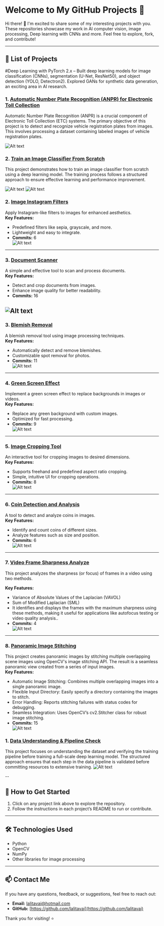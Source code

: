 # Welcome to My GitHub Projects 🌟

Hi there! 👋 I'm excited to share some of my interesting projects with you. 
These repositories showcase my work in AI computer vision, image processing, Deep learning with CNNs and more. Feel free to explore, fork, and contribute!

---

## 📂 List of Projects

#Deep Learning with PyTorch 2.x – Built deep learning models for image classification (CNNs), segmentation (U-Net, ResNet50), and object detection (YOLO, Detectron2). Explored GANs for synthetic data generation, an exciting area in AI research. 
### 1. [Automatic Number Plate Recognition (ANPR) for Electronic Toll Collection](https://github.com/lalitavai/AutomaticNumberPlateRecognition) 

Automatic Number Plate Recognition (ANPR) is a crucial component of Electronic Toll Collection (ETC) systems. The primary objective of this project is to detect and recognize vehicle registration plates from images. This involves processing a dataset containing labeled images of vehicle registration plates.

![Alt text](NPL-detection.png)

### 2. [Train an Image Classifier From Scratch](https://github.com/lalitavai/ImageClassifierFromScratch) 

This project demonstrates how to train an image classifier from scratch using a deep learning model. The training process follows a structured approach to ensure effective learning and performance improvement.

![Alt text](training-scratch.png)
![Alt text](training-model-cratch.png)

### 2. [Image Instagram Filters](https://github.com/lalitavai/imageInstgramFilters)  
Apply Instagram-like filters to images for enhanced aesthetics.  
**Key Features:**  
- Predefined filters like sepia, grayscale, and more.  
- Lightweight and easy to integrate.  
- **Commits:** 6  
![Alt text](instgram-filters.png)
---
### 3. [Document Scanner](https://github.com/lalitavai/documentScanner)  
A simple and effective tool to scan and process documents.  
**Key Features:**  
- Detect and crop documents from images.  
- Enhance image quality for better readability.  
- **Commits:** 16  

![Alt text](doucmenr-scanner-project.png)
---

### 3. [Blemish Removal](https://github.com/lalitavai/blemishRemoval)  
A blemish removal tool using image processing techniques.  
**Key Features:**  
- Automatically detect and remove blemishes.  
- Customizable spot removal for photos.  
- **Commits:** 11  
![Alt text](blemish-project.png)
---

### 4. [Green Screen Effect](https://github.com/lalitavai/greenScreenEffect)  
Implement a green screen effect to replace backgrounds in images or videos.  
**Key Features:**  
- Replace any green background with custom images.  
- Optimized for fast processing.  
- **Commits:** 9  
![Alt text](greenscreeneffect.png)
---

### 5. [Image Cropping Tool](https://github.com/lalitavai/imageCroppingTool)  
An interactive tool for cropping images to desired dimensions.  
**Key Features:**  
- Supports freehand and predefined aspect ratio cropping.  
- Simple, intuitive UI for cropping operations.  
- **Commits:** 8  
![Alt text](imageCropping.png)
---

### 6. [Coin Detection and Analysis](https://github.com/lalitavai/coinDetectionAnalysis)  
A tool to detect and analyze coins in images.  
**Key Features:**  
- Identify and count coins of different sizes.  
- Analyze features such as size and position.  
- **Commits:** 6  
![Alt text](coin-detections.png)
---
### 7. [Video Frame Sharpness Analyze](https://github.com/lalitavai/videoFrameSharpness)  
This project analyzes the sharpness (or focus) of frames in a video using two methods.

**Key Features:**  
- Variance of Absolute Values of the Laplacian (VAVOL)
- Sum of Modified Laplacian (SML)
- It identifies and displays the frames with the maximum sharpness using these methods, making it useful for applications like autofocus testing or video quality analysis..  
- **Commits:** 4  
![Alt text](autofocus-video-lapacian.png)
---
### 8. [Panoramic Image Stitching](https://github.com/lalitavai/panoramaImageStitching)  
This project creates panoramic images by stitching multiple overlapping scene images using OpenCV's image stitching API. The result is a seamless panoramic view created from a series of input images.  
**Key Features:**  
- Automatic Image Stitching: Combines multiple overlapping images into a single panoramic image.
- Flexible Input Directory: Easily specify a directory containing the images to stitch.
- Error Handling: Reports stitching failures with status codes for debugging.
- Seamless Integration: Uses OpenCV’s cv2.Stitcher class for robust image stitching.  
- **Commits:** 15  
![Alt text](stiched-image.png)

### 1. [Data Understanding & Pipeline Check](https://github.com/lalitavai/DataunderstandingAndPiplelineCheck) 

This project focuses on understanding the dataset and verifying the training pipeline before training a full-scale deep learning model. The structured approach ensures that each step in the data pipeline is validated before committing resources to extensive training.
![Alt text](data-understanding-classifications.png)

--
## 🚀 How to Get Started
1. Click on any project link above to explore the repository.
2. Follow the instructions in each project’s README to run or contribute.

---

## 🛠️ Technologies Used
- Python
- OpenCV
- NumPy
- Other libraries for image processing

---

## 📫 Contact Me
If you have any questions, feedback, or suggestions, feel free to reach out:
- **Email:** [lalitavai@hotmail.com](mailto:lalitavai@hotmail.com)
- **GitHub:** [https://github.com/lalitavai](https://github.com/lalitavai)

Thank you for visiting! ⭐
